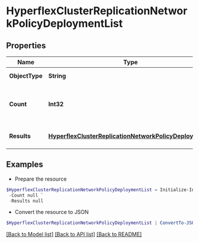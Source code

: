 # HyperflexClusterReplicationNetworkPolicyDeploymentList
## Properties

Name | Type | Description | Notes
------------ | ------------- | ------------- | -------------
**ObjectType** | **String** | A discriminator value to disambiguate the schema of a HTTP GET response body. | 
**Count** | **Int32** | The total number of &#39;hyperflex.ClusterReplicationNetworkPolicyDeployment&#39; resources matching the request, accross all pages. The &#39;Count&#39; attribute is included when the HTTP GET request includes the &#39;$inlinecount&#39; parameter. | [optional] 
**Results** | [**HyperflexClusterReplicationNetworkPolicyDeployment[]**](HyperflexClusterReplicationNetworkPolicyDeployment.md) | The array of &#39;hyperflex.ClusterReplicationNetworkPolicyDeployment&#39; resources matching the request. | [optional] 

## Examples

- Prepare the resource
```powershell
$HyperflexClusterReplicationNetworkPolicyDeploymentList = Initialize-IntersightHyperflexClusterReplicationNetworkPolicyDeploymentList  -ObjectType null `
 -Count null `
 -Results null
```

- Convert the resource to JSON
```powershell
$HyperflexClusterReplicationNetworkPolicyDeploymentList | ConvertTo-JSON
```

[[Back to Model list]](../README.md#documentation-for-models) [[Back to API list]](../README.md#documentation-for-api-endpoints) [[Back to README]](../README.md)

